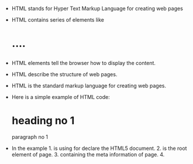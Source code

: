 * HTML stands for Hyper Text Markup Language for creating web pages
* HTML contains series of elements like <p><div><h1>.... 
* HTML elements tell the browser how to display the content.
* HTML describe the structure of web pages.
* HTML is the standard markup language for creating web pages.

* Here is a simple example of HTML code:
    <!DOCTYPE html>
    <html>
    <head>
    <title>Example of HTML Code:</title>
    </head>
    <body>
    <h1>heading no 1</h1> 
    <p>paragraph no 1</p>
    </body>
    </html>

* In the example 
 1.<!DOCTYPE html> is using for declare the HTML5 document.
 2.<html> is the root element of page.
 3.<head> containing the meta information of page.
 4.<title> element specifies a title for the HTML page.
 5.<body> element defines the document's body where the body contain all information like heading, paragraph, links, images and other information.
 6.<h1> element defines a large heading.
 7.<p> element defines a paragraph.

* HTML element is defined by a start tag, some content, and an end tag.
        <tagname> Content </tagname>
* HTML elements can hv attributes and attribute provide additional info about elements.attributes are always define in the start tag.
        <tagname name="value"> Content </tagname>
* HTML headings are defined with the <h1> to <h6> tags. <h1> defines the most important heading. <h6> defines the least important heading.
* HTML paragraphs are defined with the <p> tag.
* HTML links are defined with the <a> tag. Inside <a> we hv some attribute like 'href', 'target'.
* HTML images are defined with the <img> tag.Inside <img> we also hv some attribute like 'src', 'alt', 'width', 'height'.
* HTML <hr> tag defines a thematic break in an HTML page, and is most often displayed as a horizontal rule. <hr> element is used to separate content with a line in an HTML page.
* HTML <br> element defines a line break. Use <br> if you want a line break (a new line) without starting a new paragraph.
* HTML <pre> element defines preformatted text. Text inside a <pre> element is displayed in a fixed-width font, and it preserves both spaces and line breaks.
* HTML style attribute is used to add styles to an element, such as color, font, size, and more. common property of style [background-color,color,font-family,font-size,text-align]. 
        <tagname style="property:value;"> </tagname>
* HTML contains several elements for defining text with a special meaning. Formatting elements were designed to display special types of text:
                <b> - Bold text
                <strong> - Important text
                <i> - Italic text
                <em> - Emphasized text
                <mark> - Marked text
                <small> - Smaller text
                <del> - Deleted text
                <ins> - Inserted text
                <sub> - Subscript text
                <sup> - Superscript text
* HTML <blockquote> element defines a section that is quoted from another source.
* HTML <q> tag defines a short quotation.
* HTML <abbr> tag defines an abbreviation or an acronym, like "HTML", "CSS", "Dr.", "ASAP". Marking abbreviations can give useful information to browsers, translation systems and search-engines.
        <p>The <abbr title="World Health Organization">WHO</abbr> was founded in 1948.</p>
* HTML <address> tag defines the contact information for the author/owner of a document. Text in the <address> element usually renders in italic, and browsers will always add a line break before and after the <address> element.





